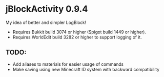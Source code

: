 jBlockActivity 0.9.4
==============

My idea of better and simpler LogBlock!

* Requires Bukkit build 3074 or higher (Spigot build 1449 or higher).
* Requires WorldEdit build 3282 or higher to support logging of it.

## TODO: 
* Add aliases to materials for easier usage of commands
* Make saving using new Minecraft ID system with backward compatibility
